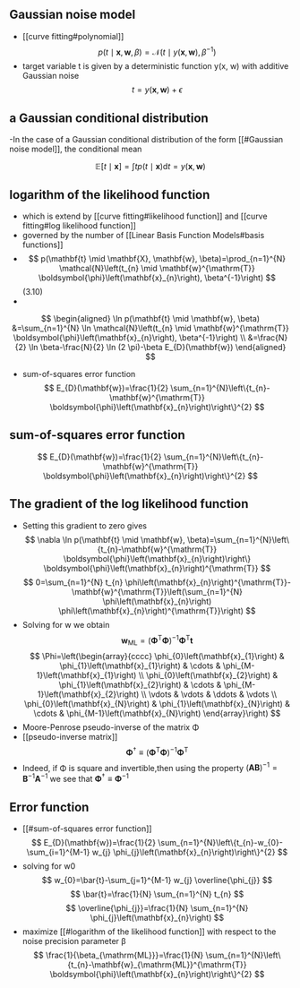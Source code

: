 ##  Gaussian noise model
- [[curve fitting#polynomial]]
$$
p(t \mid \mathbf{x}, \mathbf{w}, \beta)
=\mathcal{N}\left(t \mid y(\mathbf{x}, \mathbf{w}), \beta^{-1}\right)
$$
-  target variable t is given by a deterministic function y(x, w) with additive Gaussian noise
$$
t=y(\mathbf{x}, \mathbf{w})+\epsilon
$$
## a Gaussian conditional distribution 
-In the case of a Gaussian conditional distribution of the form [[#Gaussian noise model]], the conditional mean

$$
\mathbb{E}[t \mid \mathbf{x}]
=\int t p(t \mid \mathbf{x}) \mathrm{d} t
=y(\mathbf{x}, \mathbf{w})
$$
##  logarithm of the likelihood function
- which is extend by [[curve fitting#likelihood function]] and [[curve fitting#log likelihood function]]
- governed by the number of [[Linear Basis Function Models#basis functions]]
- $$
p(\mathbf{t} \mid \mathbf{X}, \mathbf{w}, \beta)=\prod_{n=1}^{N} \mathcal{N}\left(t_{n} \mid \mathbf{w}^{\mathrm{T}} \boldsymbol{\phi}\left(\mathbf{x}_{n}\right), \beta^{-1}\right)
$$
(3.10)
- 
$$
\begin{aligned}
\ln p(\mathbf{t} \mid \mathbf{w}, \beta) &=\sum_{n=1}^{N} \ln \mathcal{N}\left(t_{n} \mid \mathbf{w}^{\mathrm{T}} \boldsymbol{\phi}\left(\mathbf{x}_{n}\right), \beta^{-1}\right) \\
&=\frac{N}{2} \ln \beta-\frac{N}{2} \ln (2 \pi)-\beta E_{D}(\mathbf{w})
\end{aligned}
$$
- sum-of-squares error function
$$
E_{D}(\mathbf{w})=\frac{1}{2} \sum_{n=1}^{N}\left\{t_{n}-\mathbf{w}^{\mathrm{T}} \boldsymbol{\phi}\left(\mathbf{x}_{n}\right)\right\}^{2}
$$
## sum-of-squares error function
$$
E_{D}(\mathbf{w})=\frac{1}{2} \sum_{n=1}^{N}\left\{t_{n}-\mathbf{w}^{\mathrm{T}} \boldsymbol{\phi}\left(\mathbf{x}_{n}\right)\right\}^{2}
$$
## The gradient of the log likelihood function   
- Setting this gradient to zero gives
$$
\nabla \ln p(\mathbf{t} \mid \mathbf{w}, \beta)=\sum_{n=1}^{N}\left\{t_{n}-\mathbf{w}^{\mathrm{T}} \boldsymbol{\phi}\left(\mathbf{x}_{n}\right)\right\} \boldsymbol{\phi}\left(\mathbf{x}_{n}\right)^{\mathrm{T}}
$$
$$
0=\sum_{n=1}^{N} t_{n} \phi\left(\mathbf{x}_{n}\right)^{\mathrm{T}}-\mathbf{w}^{\mathrm{T}}\left(\sum_{n=1}^{N} \phi\left(\mathbf{x}_{n}\right) \phi\left(\mathbf{x}_{n}\right)^{\mathrm{T}}\right)
$$
- Solving for w we obtain
$$
\mathbf{w}_{\mathrm{ML}}=\left(\mathbf{\Phi}^{\mathrm{T}} \mathbf{\Phi}\right)^{-1} \mathbf{\Phi}^{\mathrm{T}} \mathbf{t}
$$
$$
\Phi=\left(\begin{array}{cccc}
\phi_{0}\left(\mathbf{x}_{1}\right) & \phi_{1}\left(\mathbf{x}_{1}\right) & \cdots & \phi_{M-1}\left(\mathbf{x}_{1}\right) \\
\phi_{0}\left(\mathbf{x}_{2}\right) & \phi_{1}\left(\mathbf{x}_{2}\right) & \cdots & \phi_{M-1}\left(\mathbf{x}_{2}\right) \\
\vdots & \vdots & \ddots & \vdots \\
\phi_{0}\left(\mathbf{x}_{N}\right) & \phi_{1}\left(\mathbf{x}_{N}\right) & \cdots & \phi_{M-1}\left(\mathbf{x}_{N}\right)
\end{array}\right)
$$
- Moore-Penrose pseudo-inverse of the matrix Φ
- [[pseudo-inverse matrix]]
$$
\boldsymbol{\Phi}^{\dagger} \equiv\left(\boldsymbol{\Phi}^{\mathrm{T}} \boldsymbol{\Phi}\right)^{-1} \boldsymbol{\Phi}^{\mathrm{T}}
$$
- Indeed, if Φ is square and invertible,then using the property 
$(\mathbf{A B})^{-1}=\mathbf{B}^{-1} \mathbf{A}^{-1}$ we see that $\boldsymbol{\Phi}^{\dagger} \equiv \boldsymbol{\Phi}^{-1}$
## Error function
- [[#sum-of-squares error function]]
$$
E_{D}(\mathbf{w})=\frac{1}{2} \sum_{n=1}^{N}\left\{t_{n}-w_{0}-\sum_{i=1}^{M-1} w_{j} \phi_{j}\left(\mathbf{x}_{n}\right)\right\}^{2}
$$
- solving for w0
$$
w_{0}=\bar{t}-\sum_{j=1}^{M-1} w_{j} \overline{\phi_{j}}
$$
$$
\bar{t}=\frac{1}{N} \sum_{n=1}^{N} t_{n}
$$
$$
\overline{\phi_{j}}=\frac{1}{N} \sum_{n=1}^{N} \phi_{j}\left(\mathbf{x}_{n}\right)
$$
- maximize [[#logarithm of the likelihood function]] with respect to the noise precision parameter β
$$
\frac{1}{\beta_{\mathrm{ML}}}=\frac{1}{N} \sum_{n=1}^{N}\left\{t_{n}-\mathbf{w}_{\mathrm{ML}}^{\mathrm{T}} \boldsymbol{\phi}\left(\mathbf{x}_{n}\right)\right\}^{2}
$$